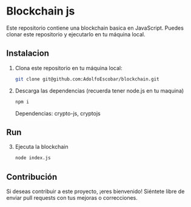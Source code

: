 # Blockchain js

Este repositorio contiene una blockchain basica en JavaScript. Puedes clonar este repositorio y ejecutarlo en tu máquina local.

## Instalacion

1. Clona este repositorio en tu máquina local:
    ```bash
    git clone git@github.com:AdolfoEscobar/blockchain.git
    ```
2. Descarga las dependencias (recuerda tener node.js en tu maquina)
    ```bash
    npm i
    ```
    Dependencias: crypto-js, cryptojs
   
## Run

3. Ejecuta la blockchain
    ```bash
    node index.js
    ```

## Contribución

Si deseas contribuir a este proyecto, ¡eres bienvenido! Siéntete libre de enviar pull requests con tus mejoras o correcciones.


